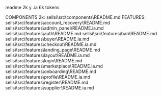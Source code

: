readme 2k y .ia 6k tokens

COMPONENTS 2k:
sellsi\src\components\README.md
FEATURES:
sellsi\src\features\account_recovery\README.md
sellsi\src\features\admin_panel\README.ia.md
sellsi\src\features\auth\README.md
sellsi\src\features\ban\README.md
sellsi\src\features\buyer\README.ia.md
sellsi\src\features\checkout\README.ia.md
sellsi\src\features\landing_page\README.md
sellsi\src\features\layout\README.ia.md
sellsi\src\features\login\README.md
sellsi\src\features\marketplace\README.ia.md
sellsi\src\features\onboarding\README.md
sellsi\src\features\profile\README.ia.md
sellsi\src\features\register\README.md
sellsi\src\features\supplier\README.ia.md